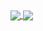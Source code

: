 <!-- ### Halo, semua 👋 aku Gautama

<!--
**Tamagouuu/tamagouuu** is a ✨ _special_ ✨ repository because its `README.md` (this file) appears on your GitHub profile.

Here are some ideas to get you started:

- 🔭 I’m currently working on ...
- 🌱 I’m currently learning ...
- 👯 I’m looking to collaborate on ...
- 🤔 I’m looking for help with ...
- 💬 Ask me about ...
- 📫 How to reach me: ...
- 😄 Pronouns: ...
- ⚡ Fun fact: ...
-->

<a href="https://github.com/tamagouuu">
  <img align="center" src="https://github-readme-stats-flame-kappa-68.vercel.app/api?username=tamagouuu&show_icons=true&theme=tokyonight" />
</a>
<a href="https://github.com/tamagouuu">
  <img align="center" src="https://github-readme-stats-flame-kappa-68.vercel.app/api/top-langs/?username=tamagouuu&layout=compact&theme=tokyonight&langs_count=9" />
</a>

